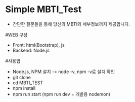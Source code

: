 # Simple MBTI_Test
- 간단한 질문들을 통해 당신의 MBTI와 세부정보까지 제공합니다.

#WEB 구성
- Front: html(Bootstrap), js
- Backend: Node.js

#사용법
- Node.js, NPM 설치 -> node -v, npm -v로 설치 확인
- git clone
- cd MBTI_TEST
- npm install
- npm run start (npm run dev = 개발용 nodemon)
